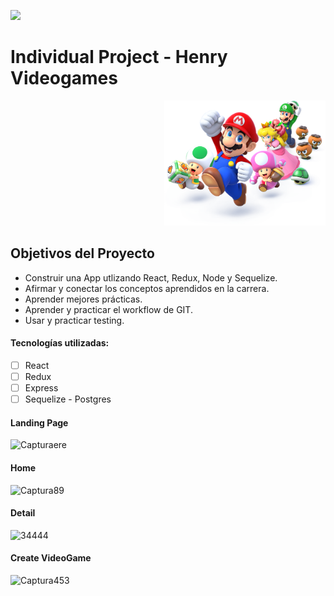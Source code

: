 <p align='left'>
    <img src='https://static.wixstatic.com/media/85087f_0d84cbeaeb824fca8f7ff18d7c9eaafd~mv2.png/v1/fill/w_160,h_30,al_c,q_85,usm_0.66_1.00_0.01/Logo_completo_Color_1PNG.webp' </img>
</p>

# Individual Project - Henry Videogames

<p align="right">
  <img height="200" src="./videogame.png" />
</p>

## Objetivos del Proyecto

- Construir una App utlizando React, Redux, Node y Sequelize.
- Afirmar y conectar los conceptos aprendidos en la carrera.
- Aprender mejores prácticas.
- Aprender y practicar el workflow de GIT.
- Usar y practicar testing.





#### Tecnologías utilizadas:
- [ ] React
- [ ] Redux
- [ ] Express
- [ ] Sequelize - Postgres

#### Landing Page
![Capturaere](https://user-images.githubusercontent.com/93220311/174877895-1b80c25a-a3f7-4c77-8455-348a7d81ec8b.PNG)

#### Home
![Captura89](https://user-images.githubusercontent.com/93220311/174878119-6cafffed-c5d9-4628-82f1-b741c4a86a0a.PNG)

#### Detail 
![34444](https://user-images.githubusercontent.com/93220311/174878737-86f4c282-625d-4682-a9e4-afd42e386754.PNG)

#### Create VideoGame

![Captura453](https://user-images.githubusercontent.com/93220311/174878213-06d48b80-f0c0-4966-833c-b60e6d7627dc.PNG)

